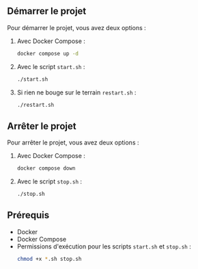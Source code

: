 ## Démarrer le projet

Pour démarrer le projet, vous avez deux options :

1. Avec Docker Compose :
    ```bash
    docker compose up -d
    ```

2. Avec le script `start.sh` :
    ```bash
    ./start.sh
    ```

2. Si rien ne bouge sur le terrain `restart.sh` :
    ```bash
    ./restart.sh
    ```

## Arrêter le projet

Pour arrêter le projet, vous avez deux options :

1. Avec Docker Compose :
    ```bash
    docker compose down
    ```

2. Avec le script `stop.sh` :
    ```bash
    ./stop.sh
    ```


## Prérequis

- Docker
- Docker Compose
- Permissions d'exécution pour les scripts `start.sh` et `stop.sh` :
  ```bash
  chmod +x *.sh stop.sh
